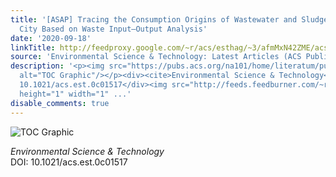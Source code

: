 ```yaml
---
title: '[ASAP] Tracing the Consumption Origins of Wastewater and Sludge for a Chinese
  City Based on Waste Input–Output Analysis'
date: '2020-09-18'
linkTitle: http://feedproxy.google.com/~r/acs/esthag/~3/afmMxN42ZME/acs.est.0c01517
source: 'Environmental Science & Technology: Latest Articles (ACS Publications)'
description: '<p><img src="https://pubs.acs.org/na101/home/literatum/publisher/achs/journals/content/esthag/0/esthag.ahead-of-print/acs.est.0c01517/20200918-01/images/medium/es0c01517_0006.gif"
  alt="TOC Graphic"/></p><div><cite>Environmental Science & Technology</cite></div><div>DOI:
  10.1021/acs.est.0c01517</div><img src="http://feeds.feedburner.com/~r/acs/esthag/~4/afmMxN42ZME"
  height="1" width="1" ...'
disable_comments: true
---
```

<p><img src="https://pubs.acs.org/na101/home/literatum/publisher/achs/journals/content/esthag/0/esthag.ahead-of-print/acs.est.0c01517/20200918-01/images/medium/es0c01517_0006.gif" alt="TOC Graphic"/></p><div><cite>Environmental Science & Technology</cite></div><div>DOI: 10.1021/acs.est.0c01517</div><img src="http://feeds.feedburner.com/~r/acs/esthag/~4/afmMxN42ZME" height="1" width="1" ...
